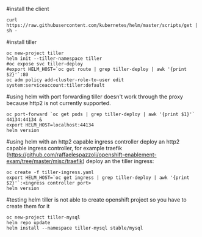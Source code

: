 #install the client

```
curl https://raw.githubusercontent.com/kubernetes/helm/master/scripts/get | sh -
```

#install tiller

```
oc new-project tiller
helm init --tiller-namespace tiller
#oc expose svc tiller-deploy
#export HELM_HOST=`oc get route | grep tiller-deploy | awk '{print $2}'`:80
oc adm policy add-cluster-role-to-user edit system:serviceaccount:tiller:default

```

#using helm with port forwarding
tiller doesn't work through the proxy because http2 is not currently supported.
```
oc port-forward `oc get pods | grep tiller-deploy | awk '{print $1}'` 44134:44134 &
export HELM_HOST=localhost:44134
helm version
```

#using helm with an http2 capable ingress controller
deploy an http2 capable ingress controller, for example traefik (https://github.com/raffaelespazzoli/openshift-enablement-exam/tree/master/misc/traefik)
deploy an the tiller ingress:
```
oc create -f tiller-ingress.yaml
export HELM_HOST=`oc get ingress | grep tiller-deploy | awk '{print $2}'`:<ingress controller port>
helm version
```

#testing helm
tiller is not able to create openshift project so you have to create them for it
```
oc new-project tiller-mysql
helm repo update
helm install --namespace tiller-mysql stable/mysql
```